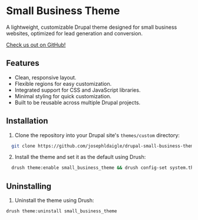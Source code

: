 # Small Business Theme

A lightweight, customizable Drupal theme designed for small business websites, optimized for lead generation and conversion.

[Check us out on GitHub!](https://github.com/josephldaigle/drupal-small-business-theme.git)

## Features
- Clean, responsive layout.
- Flexible regions for easy customization.
- Integrated support for CSS and JavaScript libraries.
- Minimal styling for quick customization.
- Built to be reusable across multiple Drupal projects.

## Installation
<!-- Clone repo -->
1. Clone the repository into your Drupal site's `themes/custom` directory:
```bash
  git clone https://github.com/josephldaigle/drupal-small-business-theme.git themes/custom/small_business_theme
````

<!-- Install theme -->
2. Install the theme and set it as the default using Drush:
```bash
  drush theme:enable small_business_theme && drush config-set system.theme default small_business_theme
```

## Uninstalling
<!-- Uninstall theme -->
1. Uninstall the theme using Drush:
```bash
drush theme:uninstall small_business_theme
````
